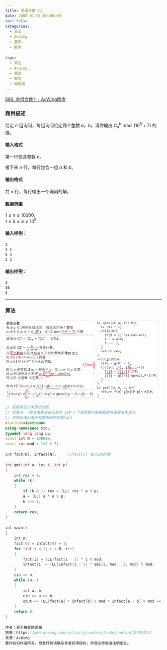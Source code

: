 ```yaml
---
title: 求组合数 II
date: 2000-01-01 00:00:00
toc: false
categories:
  - 算法
  - Acwing
  - 基础
  - 数学

tags:
  - 算法
  - Acwing
  - 基础
  - 数学
  - 模板题
---
```


[886. 求组合数 II - AcWing题库](https://www.acwing.com/problem/content/888/)


### 题目描述
给定 $n$ 组询问，每组询问给定两个整数 $a，b$，请你输出 $C_a^b \bmod (10^9 + 7)$ 的值。

#### 输入格式

第一行包含整数 $n$。

接下来 $n$ 行，每行包含一组 $a$ 和 $b$。

#### 输出格式

共 $n$ 行，每行输出一个询问的解。

#### 数据范围

$1 \le n \le 10000$,  
$1 \le b \le a \le 10^5$

#### 输入样例：

```
3
3 1
5 3
2 2
```

#### 输出样例：

```
3
10
1
```

---
### 算法

![](求组合数%20II/Pasted%20image%2020240511003234.png)


```cpp
// 直接用定义来求组合数
// 注意点 ：除法用乘法逆元来求 1e9 + 7是质数可直接我用快速幂来求逆元
// 先预处理出来所有要用到的阶乘fact
#include<iostream>
using namespace std;
typedef long long LL;
const int N = 100010;
const int mod = 1e9 + 7;

int fact[N], infact[N];     //fact[x] 表示x的阶乘

int qmi(int a, int k, int p)
{
    int res = 1;
    while (k)
    {
        if (k & 1) res = (LL) res * a % p;
        a = (LL) a * a % p;
        k >>= 1;
    }
    return res;
}

int main()
{
    int n;
    fact[0] = infact[0] = 1;
    for (int i = 1; i < N; i++)
    {
        fact[i] = (LL)fact[i - 1] * i % mod;
        infact[i] = (LL)infact[i - 1] * qmi(i, mod - 2, mod) % mod;
    }
    cin >> n;
    while (n--)
    {
        int a, b;
        cin >> a >> b;
        cout << (LL)fact[a] * infact[b] % mod * infact[a - b] % mod << endl;        //这里强转注意，md卡了劳资好久日
    }
    return 0;
}

作者：爱不被爱的爱酱
链接：https://www.acwing.com/activity/content/code/content/4763134/
来源：AcWing
著作权归作者所有。商业转载请联系作者获得授权，非商业转载请注明出处。

```